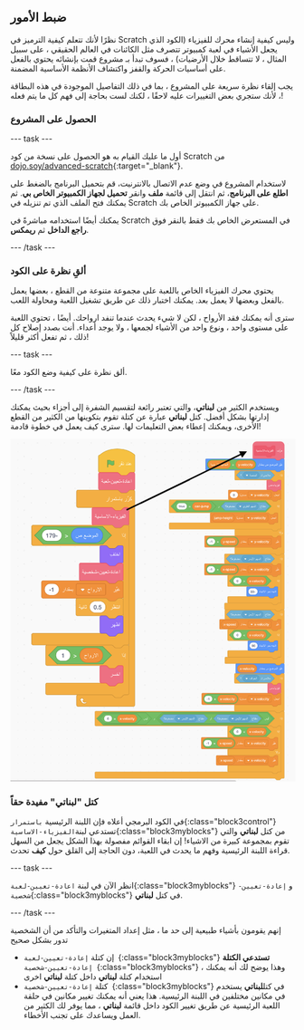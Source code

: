 ## ضبط الأمور

نظرًا لأنك تتعلم كيفية الترميز في Scratch وليس كيفية إنشاء محرك للفيزياء (الكود الذي يجعل الأشياء في لعبة كمبيوتر تتصرف مثل الكائنات في العالم الحقيقي ، على سبيل المثال ، لا تتساقط خلال الأرضيات) ، فسوف تبدأ بـ مشروع قمت بإنشائه يحتوي بالفعل على أساسيات الحركة والقفز واكتشاف الأنظمة الأساسية المضمنة.

يجب إلقاء نظرة سريعة على المشروع ، بما في ذلك التفاصيل الموجودة في هذه البطاقة ، لأنك ستجري بعض التغييرات عليه لاحقًا ، لكنك لست بحاجة إلى فهم كل ما يتم فعله!

### الحصول على المشروع

--- task ---

أول ما عليك القيام به هو الحصول على نسخة من كود Scratch من [dojo.soy/advanced-scratch](http://dojo.soy/advanced-scratch){:target="_blank"}.

لاستخدام المشروع في وضع عدم الاتصال بالانترنيت، قم بتحميل البرنامج بالضغط على **اطلع على البرنامج**، ثم انتقل إلى قائمة **ملف** وانقر **تحميل لجهاز الكمبيوتر الخاص بي**. ثم يمكنك فتح الملف الذي تم تنزيله في Scratch على جهاز الكمبيوتر الخاص بك.

يمكنك أيضًا استخدامه مباشرةً في Scratch في المستعرض الخاص بك فقط بالنقر فوق **راجع الداخل** ثم **ريمكس**.

--- /task ---

### ألقِ نظرة على الكود

يحتوي محرك الفيزياء الخاص باللعبة على مجموعة متنوعة من القطع ، بعضها يعمل بالفعل وبعضها لا يعمل بعد. يمكنك اختبار ذلك عن طريق تشغيل اللعبة ومحاولة اللعب.

سترى أنه يمكنك فقد الأرواح ، لكن لا شيء يحدث عندما تنفد ارواحك. أيضًا ، تحتوي اللعبة على مستوى واحد ، ونوع واحد من الأشياء لجمعها ، ولا يوجد أعداء. أنت بصدد إصلاح كل ذلك ، ثم تفعل أكثر قليلاً!

--- task ---

ألق نظرة على كيفية وضع الكود معًا.

--- /task ---

ويستخدم الكثير من **لبناتي**، والتي تعتبر رائعة لتقسيم الشفرة إلى أجزاء بحيث يمكنك إدارتها بشكل أفضل. كتل **لبناتي** عبارة عن كتلة تقوم بتكوينها من الكثير من القطع الأخرى، ويمكنك إعطاء بعض التعليمات لها. سترى كيف يعمل في خطوة قادمة!

![](images/setup2and3.png)

### كتل "لبناتي" مفيدة حقاً

في الكود البرمجي أعلاه فإن اللبنة الرئيسية `باستمرار`{:class="block3control"} تستدعي لبنة`الفيزياء-الاساسية`{:class="block3myblocks"}  من كتل **لبناتي** والتي تقوم بمجموعة كبيرة من الاشياء! إن ابقاء القوائم مفصولة بهذا الشكل يجعل من السهل قراءة اللبنة الرئيسية وفهم ما يحدث في اللعبة، دون الحاجة إلى القلق حول **كيف** تحدث.

--- task ---

انظر الآن في لبنة `اعادة-تعيين-لعبة`{:class="block3myblocks"} و `إعادة-تعيين-شخصية`{:class="block3myblocks"} في كتل **لبناتي**.

--- /task ---

إنهم يقومون بأشياء طبيعية إلى حد ما ، مثل إعداد المتغيرات والتأكد من أن الشخصية تدور بشكل صحيح

- إن كتلة `إعادة-تعيين-لعبة `{:class="block3myblocks"} **تستدعي الكتلة** `إعادة-تعيين-شخصية `{:class="block3myblocks"} ، وهذا يوضح لك أنه يمكنك استخدام كتلة **لبناتي** داخل كتلة **لبناتي** اخرى
- كتلة `إعادة-تعيين-شخصية `{:class="block3myblocks"} في كتل**لبناتي** يستخدم في مكانين مختلفين في اللبنة الرئيسية. هذا يعني أنه يمكنك تغيير مكانين في حلقة اللعبة الرئيسية عن طريق تغيير الكود داخل قائمة **لبناتي** ، مما يوفر لك الكثير من العمل ويساعدك على تجنب الأخطاء.